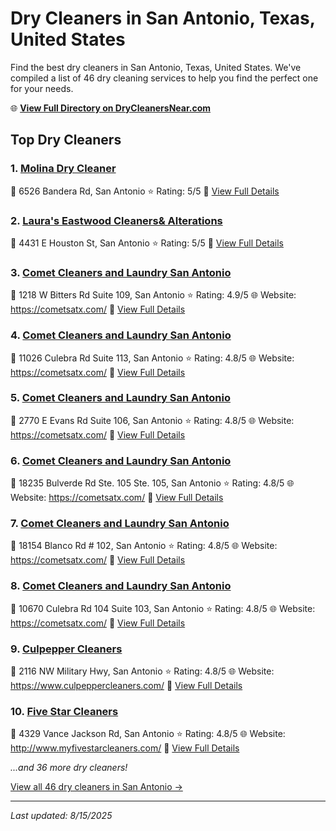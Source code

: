 # Dry Cleaners in San Antonio, Texas, United States

Find the best dry cleaners in San Antonio, Texas, United States. We've compiled a list of 46 dry cleaning services to help you find the perfect one for your needs.

🌐 **[View Full Directory on DryCleanersNear.com](https://drycleanersnear.com/city/US/Texas/San%20Antonio)**

## Top Dry Cleaners

### 1. [Molina Dry Cleaner](https://drycleanersnear.com/dryCleaner/689bf1c8010bf80bea4b04a7/molina-dry-cleaner)
📍 6526 Bandera Rd, San Antonio
⭐ Rating: 5/5
🔗 [View Full Details](https://drycleanersnear.com/dryCleaner/689bf1c8010bf80bea4b04a7/molina-dry-cleaner)

### 2. [Laura's Eastwood Cleaners& Alterations](https://drycleanersnear.com/dryCleaner/689bf1cf010bf80bea4b04e6/laura-s-eastwood-cleaners-alterations)
📍 4431 E Houston St, San Antonio
⭐ Rating: 5/5
🔗 [View Full Details](https://drycleanersnear.com/dryCleaner/689bf1cf010bf80bea4b04e6/laura-s-eastwood-cleaners-alterations)

### 3. [Comet Cleaners and Laundry San Antonio](https://drycleanersnear.com/dryCleaner/689bf1b1010bf80bea4b029e/comet-cleaners-and-laundry-san-antonio)
📍 1218 W Bitters Rd Suite 109, San Antonio
⭐ Rating: 4.9/5
🌐 Website: https://cometsatx.com/
🔗 [View Full Details](https://drycleanersnear.com/dryCleaner/689bf1b1010bf80bea4b029e/comet-cleaners-and-laundry-san-antonio)

### 4. [Comet Cleaners and Laundry San Antonio](https://drycleanersnear.com/dryCleaner/689bf1b6010bf80bea4b0329/comet-cleaners-and-laundry-san-antonio)
📍 11026 Culebra Rd Suite 113, San Antonio
⭐ Rating: 4.8/5
🌐 Website: https://cometsatx.com/
🔗 [View Full Details](https://drycleanersnear.com/dryCleaner/689bf1b6010bf80bea4b0329/comet-cleaners-and-laundry-san-antonio)

### 5. [Comet Cleaners and Laundry San Antonio](https://drycleanersnear.com/dryCleaner/689bf1b7010bf80bea4b0349/comet-cleaners-and-laundry-san-antonio)
📍 2770 E Evans Rd Suite 106, San Antonio
⭐ Rating: 4.8/5
🌐 Website: https://cometsatx.com/
🔗 [View Full Details](https://drycleanersnear.com/dryCleaner/689bf1b7010bf80bea4b0349/comet-cleaners-and-laundry-san-antonio)

### 6. [Comet Cleaners and Laundry San Antonio](https://drycleanersnear.com/dryCleaner/689bf1b7010bf80bea4b0369/comet-cleaners-and-laundry-san-antonio)
📍 18235 Bulverde Rd Ste. 105 Ste. 105, San Antonio
⭐ Rating: 4.8/5
🌐 Website: https://cometsatx.com/
🔗 [View Full Details](https://drycleanersnear.com/dryCleaner/689bf1b7010bf80bea4b0369/comet-cleaners-and-laundry-san-antonio)

### 7. [Comet Cleaners and Laundry San Antonio](https://drycleanersnear.com/dryCleaner/689bf1b8010bf80bea4b0389/comet-cleaners-and-laundry-san-antonio)
📍 18154 Blanco Rd # 102, San Antonio
⭐ Rating: 4.8/5
🌐 Website: https://cometsatx.com/
🔗 [View Full Details](https://drycleanersnear.com/dryCleaner/689bf1b8010bf80bea4b0389/comet-cleaners-and-laundry-san-antonio)

### 8. [Comet Cleaners and Laundry San Antonio](https://drycleanersnear.com/dryCleaner/689bf1bb010bf80bea4b03c9/comet-cleaners-and-laundry-san-antonio)
📍 10670 Culebra Rd 104 Suite 103, San Antonio
⭐ Rating: 4.8/5
🌐 Website: https://cometsatx.com/
🔗 [View Full Details](https://drycleanersnear.com/dryCleaner/689bf1bb010bf80bea4b03c9/comet-cleaners-and-laundry-san-antonio)

### 9. [Culpepper Cleaners](https://drycleanersnear.com/dryCleaner/689bf1e1010bf80bea4b0581/culpepper-cleaners)
📍 2116 NW Military Hwy, San Antonio
⭐ Rating: 4.8/5
🌐 Website: https://www.culpeppercleaners.com/
🔗 [View Full Details](https://drycleanersnear.com/dryCleaner/689bf1e1010bf80bea4b0581/culpepper-cleaners)

### 10. [Five Star Cleaners](https://drycleanersnear.com/dryCleaner/689bf1ed010bf80bea4b05dd/five-star-cleaners)
📍 4329 Vance Jackson Rd, San Antonio
⭐ Rating: 4.8/5
🌐 Website: http://www.myfivestarcleaners.com/
🔗 [View Full Details](https://drycleanersnear.com/dryCleaner/689bf1ed010bf80bea4b05dd/five-star-cleaners)


*...and 36 more dry cleaners!*

[View all 46 dry cleaners in San Antonio →](https://drycleanersnear.com/city/US/Texas/San%20Antonio)

---

*Last updated: 8/15/2025*

